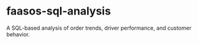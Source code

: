 # faasos-sql-analysis
A SQL-based analysis of order trends, driver performance, and customer behavior.
